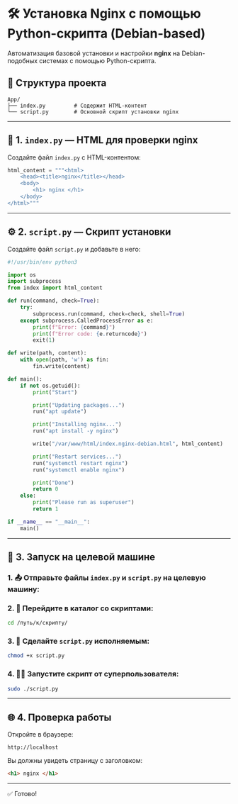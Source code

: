 
# 🛠️ Установка Nginx с помощью Python-скрипта (Debian-based)

Автоматизация базовой установки и настройки **nginx** на Debian-подобных системах с помощью Python-скрипта.

## 📂 Структура проекта

```
App/
├── index.py         # Содержит HTML-контент
└── script.py        # Основной скрипт установки nginx
```

---

## 📄 1. `index.py` — HTML для проверки nginx

Создайте файл `index.py` с HTML-контентом:

```python
html_content = """<html>
    <head><title>nginx</title></head>
    <body>
        <h1> nginx </h1>
    </body>
</html>"""
```

---

## ⚙️ 2. `script.py` — Скрипт установки

Создайте файл `script.py` и добавьте в него:

```python
#!/usr/bin/env python3

import os
import subprocess
from index import html_content

def run(command, check=True):
    try:
        subprocess.run(command, check=check, shell=True)
    except subprocess.CalledProcessError as e:
        print(f"Error: {command}")
        print(f"Error code: {e.returncode}")
        exit(1)

def write(path, content):
    with open(path, 'w') as fin:
        fin.write(content)

def main():
    if not os.getuid():
        print("Start")

        print("Updating packages...")
        run("apt update")

        print("Installing nginx...")
        run("apt install -y nginx")

        write("/var/www/html/index.nginx-debian.html", html_content)

        print("Restart services...")
        run("systemctl restart nginx")
        run("systemctl enable nginx")

        print("Done")
        return 0
    else:
        print("Please run as superuser")
        return 1

if __name__ == "__main__":
    main()
```

---

## 🚀 3. Запуск на целевой машине

### 1. 📤 Отправьте файлы `index.py` и `script.py` на целевую машину:

### 2. 📁 Перейдите в каталог со скриптами:
```bash
cd /путь/к/скрипту/
```

### 3. 🧾 Сделайте `script.py` исполняемым:
```bash
chmod +x script.py
```

### 4. 🧑‍💻 Запустите скрипт от суперпользователя:
```bash
sudo ./script.py
```

---

## 🌐 4. Проверка работы

Откройте в браузере:

```
http://localhost
```

Вы должны увидеть страницу с заголовком:

```html
<h1> nginx </h1>
```

---

✅ Готово! 
